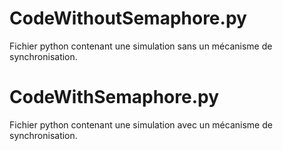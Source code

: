 # CodeWithoutSemaphore.py

Fichier python contenant une simulation sans un mécanisme de synchronisation.

# CodeWithSemaphore.py

Fichier python contenant une simulation avec un mécanisme de synchronisation.
